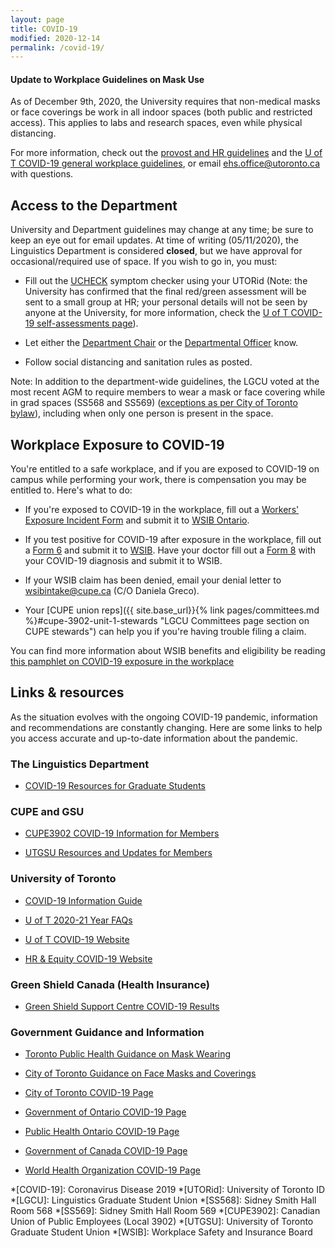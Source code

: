```yaml
---
layout: page
title: COVID-19
modified: 2020-12-14
permalink: /covid-19/
---
```


#### Update to Workplace Guidelines on Mask Use

As of December 9th, 2020, the University requires that non-medical masks or face coverings be work in all indoor spaces (both public and restricted access). This applies to labs and research spaces, even while physical distancing.

For more information, check out the [provost and HR guidelines](https://www.provost.utoronto.ca/planning-policy/joint-provostial-and-human-resources-guideline-on-nonmedical-masks-at-the-university-of-toronto/ "Joint Provostial and Human Resources Guideline on Non-Medical Masks") and the [U of T COVID-19 general workplace guidelines](https://ehs.utoronto.ca/wp-content/uploads/2020/05/COVID-19-General-Workplace-Guideline.pdf "U of T COVID-19 General Workplace Guidelines"), or email [ehs.office@utoronto.ca](mailto:ehs.office@utoronto.ca "Link to email ehs.office@utoronto.ca") with questions.

## Access to the Department

University and Department guidelines may change at any time; be sure to keep an eye out for email updates. At time of writing (05/11/2020), the Linguistics Department is considered **closed**, but we have approval for occasional/required use of space. If you wish to go in, you must:

* Fill out the [UCHECK](https://ucheck.utoronto.ca/ "Direct link to U of T UCHECK login page") symptom checker using your UTORid (Note: the University has confirmed that the final red/green assessment will be sent to a small group at HR; your personal details will not be seen by anyone at the University, for more information, check the [U of T COVID-19 self-assessments page](https://www.utoronto.ca/utogether2020/ucheck "U of T COVID-19 self-assessments information page")).

* Let either the [Department Chair](https://www.linguistics.utoronto.ca/people/directories/all-faculty/sali-tagliamonte "Linguistics Department People entry for Sali Tagliamonte, current department chair") or the [Departmental Officer](https://www.linguistics.utoronto.ca/people/directories/staff/mary-hsu "Linguistics Department People entry for Mary Hsu, current departmental officer") know.

* Follow social distancing and sanitation rules as posted.

Note: In addition to the department-wide guidelines, the LGCU voted at the most recent AGM to require members to wear a mask or face covering while in grad spaces (SS568 and SS569) ([exceptions as per City of Toronto bylaw](https://www.toronto.ca/wp-content/uploads/2020/07/9836-COVID-19-Guidance-on-face-mask-and-covering-bylaw.pdf "City of Toronto COVID-19 guidance on mask and face covering bylaw (pdf)")), including when only one person is present in the space.

## Workplace Exposure to COVID-19

You're entitled to a safe workplace, and if you are exposed to COVID-19 on campus while performing your work, there is compensation you may be entitled to. Here's what to do:

* If you're exposed to COVID-19 in the workplace, fill out a [Workers' Exposure Incident Form](https://www.wsib.ca/sites/default/files/2020-12/3958a_workerexposureincidentform.pdf "Worker's Exposure Incident Form (pdf)") and submit it to [WSIB Ontario](https://www.wsib.ca/en/upload "WSIB Upload a CLaim Document").

* If you test positive for COVID-19 after exposure in the workplace, fill out a [Form 6](https://www.wsib.ca/sites/default/files/2020-12/0006a_workerreportofinjury.pdf "Worker Report of Injury (Form 6) (pdf)") and submit it to [WSIB](https://www.wsib.ca/en/upload "WSIB Upload a CLaim Document"). Have your doctor fill out a [Form 8](https://www.wsib.ca/sites/default/files/2019-02/0008a_08_11_fs_rv_09_18.pdf "Health Professional's Report (Form 8) (pdf)") with your COVID-19 diagnosis and submit it to WSIB.

* If your WSIB claim has been denied, email your denial letter to [ wsibintake@cupe.ca](mailto:wsibintake@cupe.ca "CUPE WSIB intake email address") (C/O Daniela Greco).

* Your [CUPE union reps]({{ site.base_url}}{% link pages/committees.md %}#cupe-3902-unit-1-stewards "LGCU Committees page section on CUPE stewards") can help you if you're having trouble filing a claim.

You can find more information about WSIB benefits and eligibility be reading [this pamphlet on COVID-19 exposure in the workplace](https://cupe.on.ca/wp-content/uploads/2020/05/Handout_WSIB_COVID-19-FINAL-v2.pdf "Have You Been Exposed to COVID-19 in the Workplace? (pdf)")

## Links & resources

As the situation evolves with the ongoing COVID-19 pandemic, information and recommendations are constantly changing. Here are some links to help you access accurate and up-to-date information about the pandemic.

### The Linguistics Department

* [COVID-19 Resources for Graduate Students](https://www.linguistics.utoronto.ca/covid-19-resources "Department of Linguistics COVID-19 resources")

### CUPE and GSU

* [CUPE3902 COVID-19 Information for Members](https://www.cupe3902.org/covid-19/ "CUPE3902 COVID-19 information for members")

* [UTGSU Resources and Updates for Members](https://utgsu.ca/covid-19-updates/ "UTGSU COVID-19 resources and information")

### University of Toronto

* [COVID-19 Information Guide](https://guides.library.utoronto.ca/coronavirus "U of T Gerstein Science Information Centre COVID-19 information guide")

* [U of T 2020-21 Year FAQs](https://www.utoronto.ca/utogether2020/faqs "U of T COVID-19 related FAQs on the current academic year (2020-21)")

* [U of T COVID-19 Website](https://www.utoronto.ca/utogether2020#page-title "U of T COVID-19 main page")

* [HR & Equity COVID-19 Website](https://hrandequity.utoronto.ca/covid-19/ "U of T HR & Equity COVID-19 main page")

### Green Shield Canada (Health Insurance)

* [Green Shield Support Centre COVID-19 Results](https://support.greenshield.ca/SupportCentre/GreenShield/Home/DocumentsByTopic/region_coronavirus "Green Shield Canada Support centre search results for 'Coronavirus (COVID-19)'")

### Government Guidance and Information

* [Toronto Public Health Guidance on Mask Wearing](https://www.toronto.ca/wp-content/uploads/2020/07/9836-COVID-19-Guidance-on-face-mask-and-covering-bylaw.pdf "City of Toronto COVID-19 guidance on mask and face covering bylaw (pdf)")

* [City of Toronto Guidance on Face Masks and Coverings](https://www.toronto.ca/home/covid-19/covid-19-protect-yourself-others/covid-19-reduce-virus-spread/?accordion=face-masks-coverings "City of Toronto guidance on face masks and coverings")

* [City of Toronto COVID-19 Page](https://www.toronto.ca/home/covid-19/ "City of Toronto COVID-19 information")

* [Government of Ontario COVID-19 Page](https://covid-19.ontario.ca/index.html "Government of Ontario COVID-19 information")

* [Public Health Ontario COVID-19 Page](https://www.publichealthontario.ca/en/diseases-and-conditions/infectious-diseases/respiratory-diseases/novel-coronavirus "Public Health Ontario COVID-19 information")

* [Government of Canada COVID-19 Page](https://www.canada.ca/en/public-health/services/diseases/coronavirus-disease-covid-19.html "Government of Canada COVID-19 information")

* [World Health Organization COVID-19 Page](https://www.who.int/emergencies/diseases/novel-coronavirus-2019 "World Health Organization COVID-19 information")

*[COVID-19]: Coronavirus Disease 2019
*[UTORid]: University of Toronto ID
*[LGCU]: Linguistics Graduate Student Union
*[SS568]: Sidney Smith Hall Room 568
*[SS569]: Sidney Smith Hall Room 569
*[CUPE3902]: Canadian Union of Public Employees (Local 3902)
*[UTGSU]: University of Toronto Graduate Student Union
*[WSIB]: Workplace Safety and Insurance Board
